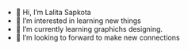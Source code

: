 - 👋 Hi, I’m Lalita Sapkota
- 👀 I’m interested in learning new things
- 🌱 I’m currently learning graphichs designing.
- 💞️ I’m looking to forward to make new connections
<!--- 📫 How to reach me ...
---!>

<!---
lalitasapkota/lalitasapkota is a ✨ special ✨ repository because its `README.md` (this file) appears on your GitHub profile.
You can click the Preview link to take a look at your changes.
--->
